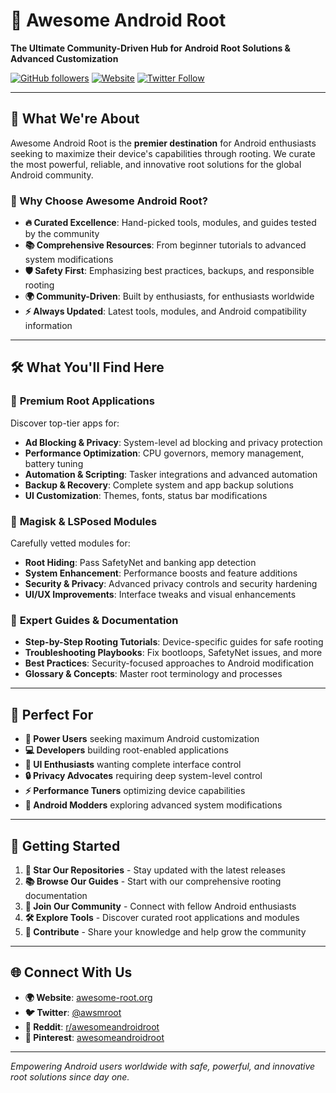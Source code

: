 # 🚀 Awesome Android Root

**The Ultimate Community-Driven Hub for Android Root Solutions & Advanced Customization**

[![GitHub followers](https://img.shields.io/github/followers/awesome-android-root?style=social)](https://github.com/awesome-android-root)
[![Website](https://img.shields.io/badge/Website-awesome--root.org-blue)](https://awesome-root.org/)
[![Twitter Follow](https://img.shields.io/twitter/follow/awsmroot?style=social)](https://twitter.com/awsmroot)

---

## 🎯 What We're About

Awesome Android Root is the **premier destination** for Android enthusiasts seeking to maximize their device's capabilities through rooting. We curate the most powerful, reliable, and innovative root solutions for the global Android community.

### 🌟 Why Choose Awesome Android Root?

- **🔥 Curated Excellence**: Hand-picked tools, modules, and guides tested by the community
- **📚 Comprehensive Resources**: From beginner tutorials to advanced system modifications
- **🛡️ Safety First**: Emphasizing best practices, backups, and responsible rooting
- **🌍 Community-Driven**: Built by enthusiasts, for enthusiasts worldwide
- **⚡ Always Updated**: Latest tools, modules, and Android compatibility information

---

## 🛠️ What You'll Find Here

### 📱 **Premium Root Applications**
Discover top-tier apps for:
- **Ad Blocking & Privacy**: System-level ad blocking and privacy protection
- **Performance Optimization**: CPU governors, memory management, battery tuning
- **Automation & Scripting**: Tasker integrations and advanced automation
- **Backup & Recovery**: Complete system and app backup solutions
- **UI Customization**: Themes, fonts, status bar modifications

### 🧩 **Magisk & LSPosed Modules**
Carefully vetted modules for:
- **Root Hiding**: Pass SafetyNet and banking app detection
- **System Enhancement**: Performance boosts and feature additions
- **Security & Privacy**: Advanced privacy controls and security hardening
- **UI/UX Improvements**: Interface tweaks and visual enhancements

### 📖 **Expert Guides & Documentation**
- **Step-by-Step Rooting Tutorials**: Device-specific guides for safe rooting
- **Troubleshooting Playbooks**: Fix bootloops, SafetyNet issues, and more
- **Best Practices**: Security-focused approaches to Android modification
- **Glossary & Concepts**: Master root terminology and processes

---

## 🎯 Perfect For

- **🔧 Power Users** seeking maximum Android customization
- **💻 Developers** building root-enabled applications
- **🎨 UI Enthusiasts** wanting complete interface control
- **🔒 Privacy Advocates** requiring deep system-level control
- **⚡ Performance Tuners** optimizing device capabilities
- **🧪 Android Modders** exploring advanced system modifications

---

## 🚀 Getting Started

1. **🌟 Star Our Repositories** - Stay updated with the latest releases
2. **📚 Browse Our Guides** - Start with our comprehensive rooting documentation
3. **💬 Join Our Community** - Connect with fellow Android enthusiasts
4. **🛠️ Explore Tools** - Discover curated root applications and modules
5. **🤝 Contribute** - Share your knowledge and help grow the community

---

## 🌐 Connect With Us

- **🌍 Website**: [awesome-root.org](https://awesome-root.org/)
- **🐦 Twitter**: [@awsmroot](https://twitter.com/awsmroot)
- **📱 Reddit**: [r/awesomeandroidroot](https://reddit.com/r/awesomeandroidroot)
- **📌 Pinterest**: [awesomeandroidroot](https://pinterest.com/awesomeandroidroot)

---
*Empowering Android users worldwide with safe, powerful, and innovative root solutions since day one.*
